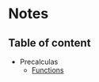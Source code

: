 # Notes

## Table of content

- Precalculas
  - [Functions](https://github.com/hammadmajid/notes/blob/master/precalulus/functions/functions.pdf)
